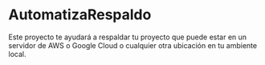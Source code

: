 # AutomatizaRespaldo
Este proyecto te ayudará a respaldar tu proyecto que puede estar en un servidor de AWS o Google Cloud o cualquier otra ubicación en tu ambiente local.
